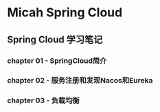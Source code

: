 # Micah Spring Cloud

## Spring Cloud 学习笔记

### chapter 01 - SpringCloud简介
### chapter 02 - 服务注册和发现Nacos和Eureka
### chapter 03 - 负载均衡
